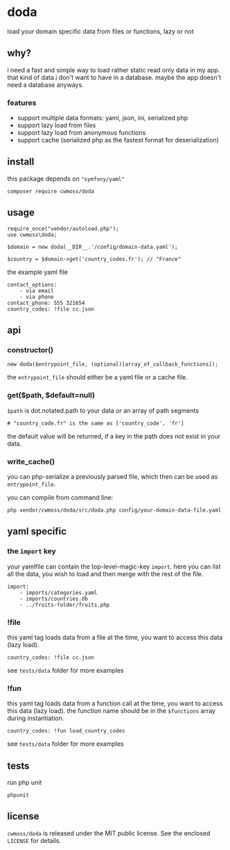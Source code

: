 # doda

load your domain specific data from files or functions, lazy or not

## why?

i need a fast and simple way to load rather static read only data in my app. that kind of data i don't want to have in a database. maybe the app doesn't need a database anyways. 

### features

* support multiple data formats: yaml, json, ini, serialized php
* support lazy load from files
* support lazy load from anonymous functions 
* support cache (serialized php as the fastest format for deserialization)

## install 

this package depends on `"symfony/yaml"`

    composer require cwmoss/doda

## usage

    require_once("vendor/autoload.php");
    use cwmoss\doda;

    $domain = new doda(__DIR__.'/config/domain-data.yaml');

    $country = $domain->get('country_codes.fr'); // "France"

the example yaml file

    contact_options:
        - via email
        - via phone
    contact_phone: 555 321654
    country_codes: !file cc.json

## api

### constructor()

    new doda($entrypoint_file, (optional)[array_of_callback_functions]);

the `entrypoint_file` should either be a yaml file or a cache file.

### get($path, $default=null)

`$path` is dot.notated.path to your data or an array of path segments

    # "country_code.fr" is the same as ['country_code', 'fr']

the default value will be returned, if a key in the path does not exist in your data.

### write_cache()

you can php-serialize a previously parsed file, which then can be used as `entrypoint_file`.

you can compile from command line:

    php vendor/cwmoss/doda/src/doda.php config/your-domain-data-file.yaml

## yaml specific

### the `import` key

your yamlfile can contain the top-level-magic-key `import`. here you can list all the data, you wish to load and then merge with the rest of the file.

    import:
        - imports/categories.yaml
        - imports/countries.db
        - ../fruits-folder/fruits.php

### !file

this yaml tag loads data from a file at the time, you want to access this data (lazy load).

    country_codes: !file cc.json

see `tests/data` folder for more examples

### !fun

this yaml tag loads data from a function call at the time, you want to access this data (lazy load).
the function name should be in the `$functions` array during instantiation.

    country_codes: !fun load_country_codes

see `tests/data` folder for more examples

## tests

run php unit

    phpunit

## license

`cwmoss/doda` is released under the MIT public license. See the enclosed `LICENSE` for details.